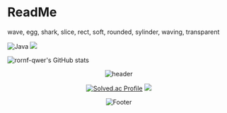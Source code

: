 # ReadMe

wave, egg, shark, slice, rect, soft, rounded, sylinder, waving, transparent

![Java](https://img.shields.io/badge/Java-007396.svg?&style=for-the-badge&logo=Java&logoColor=white)
<img src="https://img.shields.io/badge/JAVA-007396?style=flat-square&logo=JAVA&logoColor=white" />


![rornf-qwer's GitHub stats](https://github-readme-stats.vercel.app/api?username=rornf-qwer&show_icons=true&theme=tokyonight) 
<center>
  
![header](https://capsule-render.vercel.app/api?type=egg&color=auto&height=200&section=header&text=하-ㅁ바가&fontSize=30)

[![Solved.ac Profile](http://mazassumnida.wtf/api/v2/generate_badge?boj=tmskwjs)](https://solved.ac/tmskwjs/)
<img src="http://mazandi.herokuapp.com/api?handle=tmskwjs&theme=dark"/>

![Footer](https://capsule-render.vercel.app/api?type=egg&color=auto&height=200&section=footer)

